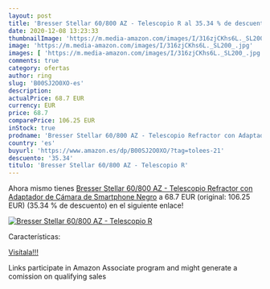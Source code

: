 ```yaml
---
layout: post
title: 'Bresser Stellar 60/800 AZ - Telescopio R al 35.34 % de descuento'
date: 2020-12-08 13:23:33
thumbnailImage: 'https://m.media-amazon.com/images/I/316zjCKhs6L._SL200_.jpg'
image: 'https://m.media-amazon.com/images/I/316zjCKhs6L._SL200_.jpg'
images: [ 'https://m.media-amazon.com/images/I/316zjCKhs6L._SL200_.jpg' ]
comments: true
category: ofertas
author: ring
slug: 'B00SJ2O0XO-es'
description:
actualPrice: 68.7 EUR
currency: EUR
price: 68.7
comparePrice: 106.25 EUR
inStock: true
prodname: 'Bresser Stellar 60/800 AZ - Telescopio Refractor con Adaptador de Cámara de Smartphone  Negro'
country: 'es'
buyurl: 'https://www.amazon.es/dp/B00SJ2O0XO/?tag=tolees-21'
descuento: '35.34'
titulo: 'Bresser Stellar 60/800 AZ - Telescopio R'
---
```


Ahora mismo tienes [Bresser Stellar 60/800 AZ - Telescopio Refractor con Adaptador de Cámara de Smartphone  Negro](https://www.amazon.es/dp/B00SJ2O0XO/?tag=tolees-21) a 68.7 EUR (original: 106.25 EUR) (35.34 %  de descuento) en el siguiente enlace!

[![Bresser Stellar 60/800 AZ - Telescopio R](https://m.media-amazon.com/images/I/316zjCKhs6L._SL200_.jpg)](https://www.amazon.es/dp/B00SJ2O0XO/?tag=tolees-21)

Características:


[Visítala!!!](https://www.amazon.es/dp/B00SJ2O0XO/?tag=tolees-21)

Links participate in Amazon Associate program and might generate a comission on qualifying sales
